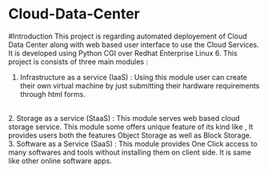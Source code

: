 # Cloud-Data-Center
#Introduction
This project is regarding automated deployement of  Cloud Data Center
along with web based user interface to use the Cloud Services. It is
developed using Python CGI over Redhat Enterprise Linux 6. This project
is consists of three main modules : 
<br>
1. Infrastructure as a service (IaaS) : Using this module user can
create their own virtual machine by just submitting their hardware
requirements through html forms. 
<br>
2. Storage as a service (StaaS) : This module serves web based cloud
storage service. This module some offers unique feature of its kind like
, It provides users both the features Object Storage as well as Block
Storage.
<br>
3. Software as a Service (SaaS) : This module provides One Click access
to many softwares and tools without installing them on client side. It
is same like other online software apps.
<br>
